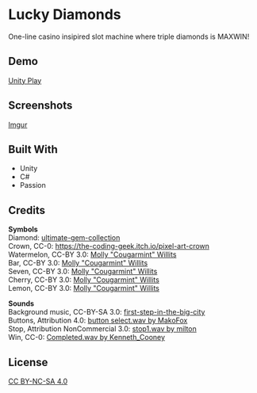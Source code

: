 
# Lucky Diamonds

One-line casino insipired slot machine where triple diamonds is MAXWIN! 


## Demo

[Unity Play](https://play.unity.com/en/games/8892efa1-9501-4ea5-aa33-6833bdc7dcdd/lucky-diamonds)


## Screenshots

[Imgur](https://imgur.com/PoltZ6O)


## Built With

- Unity
- C#
- Passion


## Credits
**Symbols**\
Diamond: [ultimate-gem-collection](https://magory.itch.io/ultimate-gem-collections)\
Crown, CC-0: https://the-coding-geek.itch.io/pixel-art-crown \
Watermelon, CC-BY 3.0: [Molly "Cougarmint" Willits](https://opengameart.org/content/slot-machine-resource-pack)\
Bar, CC-BY 3.0: [Molly "Cougarmint" Willits](https://opengameart.org/content/slot-machine-resource-pack)\
Seven, CC-BY 3.0: [Molly "Cougarmint" Willits](https://opengameart.org/content/slot-machine-resource-pack)\
Cherry, CC-BY 3.0: [Molly "Cougarmint" Willits](https://opengameart.org/content/slot-machine-resource-pack)\
Lemon, CC-BY 3.0: [Molly "Cougarmint" Willits](https://opengameart.org/content/slot-machine-resource-pack)

**Sounds**\
Background music, CC-BY-SA 3.0: [first-step-in-the-big-city](https://opengameart.org/content/first-step-in-the-big-city)\
Buttons, Attribution 4.0: [button select.wav by MakoFox](https://freesound.org/s/126418/)\
Stop, Attribution NonCommercial 3.0: [stop1.wav by milton](https://freesound.org/s/99992/)\
Win, CC-0: [Completed.wav by Kenneth_Cooney](https://freesound.org/s/609336/)
## License

[CC BY-NC-SA 4.0](https://creativecommons.org/licenses/by-nc-sa/4.0/)

